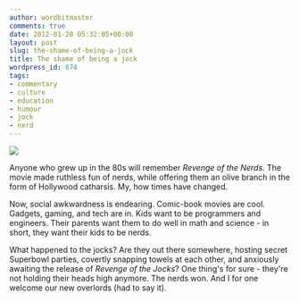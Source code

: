 ```yaml
---
author: wordbitmaster
comments: true
date: 2012-01-28 05:32:05+00:00
layout: post
slug: the-shame-of-being-a-jock
title: The shame of being a jock
wordpress_id: 674
tags:
- commentary
- culture
- education
- humour
- jock
- nerd
---
```


![](http://media.tumblr.com/tumblr_ly9mhk4hS11qfn08u.jpg)




Anyone who grew up in the 80s will remember _Revenge of the Nerds_. The movie made ruthless fun of nerds, while offering them an olive branch in the form of Hollywood catharsis. My, how times have changed.




Now, social awkwardness is endearing. Comic-book movies are cool. Gadgets, gaming, and tech are in. Kids want to be programmers and engineers. Their parents want them to do well in math and science - in short, they want their kids to be nerds.




What happened to the jocks? Are they out there somewhere, hosting secret Superbowl parties, covertly snapping towels at each other, and anxiously awaiting the release of _Revenge of the Jocks_? One thing's for sure - they're not holding their heads high anymore. The nerds won. And I for one welcome our new overlords (had to say it).
